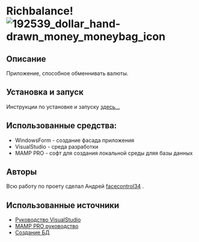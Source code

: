 # Richbalance! ![192539_dollar_hand-drawn_money_moneybag_icon](https://github.com/facecontrol34/RBproject/assets/99085465/e793300d-8cc4-469d-88ba-3bd3ab0f059f)
## Описание
Приложение, способное обменнивать валюты.
## Установка и запуск
Инструкции по установке и запуску [здесь...]([https://github.com/facecontrol34/conproject/wiki/%2310-%D0%A0%D1%83%D0%BA%D0%BE%D0%B2%D0%BE%D0%B4%D1%81%D1%82%D0%B2%D0%BE-%D0%B4%D0%BB%D1%8F-%D0%BF%D0%BE%D0%BB%D1%8C%D0%B7%D0%BE%D0%B2%D0%B0%D1%82%D0%B5%D0%BB%D1%8F](https://github.com/facecontrol34/RBproject/wiki/%2310-%D0%A0%D1%83%D0%BA%D0%BE%D0%B2%D0%BE%D0%B4%D1%81%D1%82%D0%B2%D0%BE-%D0%B4%D0%BB%D1%8F-%D0%BF%D0%BE%D0%BB%D1%8C%D0%B7%D0%BE%D0%B2%D0%B0%D1%82%D0%B5%D0%BB%D1%8F))
## Использованные средства:
- WindowsForm - создание фасада приложения
- VisualStudio - среда разработки
- MAMP PRO - софт для создания локальной среды дляя базы данных
## Авторы
Всю работу по проету сделал Андрей [facecontrol34](https://github.com/facecontrol34) .
## Использованные источники
* [Руководство VisualStudio](https://learn.microsoft.com/ru-ru/visualstudio/windows/?view=vs-2022)
* [MAMP PRO руководство](https://documentation.mamp.info/)
* [Создание БД](https://ploshadka.net/web_server_mam_pro/)
